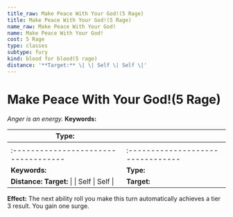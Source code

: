 ```yaml
---
title_raw: Make Peace With Your God!(5 Rage)
title: Make Peace With Your God!(5 Rage)
name_raw: Make Peace With Your God!
name: Make Peace With Your God!
cost: 5 Rage
type: classes
subtype: fury
kind: blood for blood(5 rage)
distance: '**Target:** \| \| Self \| Self \|'
---
```


# Make Peace With Your God!(5 Rage)

*Anger is an energy.* **Keywords:**

| **Type:**                                       |                                   |
| ----------------------------------------------- | --------------------------------- |
|                                                 |                                   |
| :-----------------------------------            | :-------------------------------- |
| **Keywords:**                                   | **Type:**                         |
| **Distance:** **Target:** \| \| Self \| Self \| | **Target:**                       |

**Effect:** The next ability roll you make this turn automatically achieves a tier 3 result. You gain one surge.
